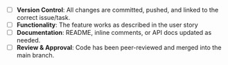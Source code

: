 * [ ] **Version Control**: All changes are committed, pushed, and linked to the correct issue/task.
* [ ] **Functionality**: The feature works as described in the user story
* [ ] **Documentation**: README, inline comments, or API docs updated as needed.
* [ ] **Review & Approval**: Code has been peer-reviewed and merged into the main branch.

